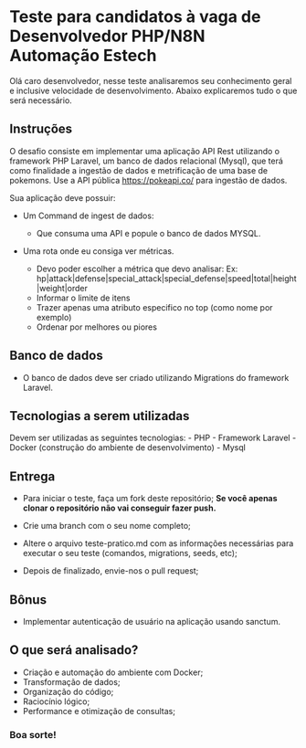 #  Teste para candidatos à vaga de Desenvolvedor PHP/N8N Automação Estech

Olá caro desenvolvedor, nesse teste analisaremos seu conhecimento geral e inclusive velocidade de desenvolvimento. Abaixo explicaremos tudo o que será necessário.

##  Instruções

O desafio consiste em implementar uma aplicação API Rest utilizando o framework PHP Laravel, um banco de dados relacional (Mysql), que terá como finalidade a ingestão de dados e metrificação de uma base de pokemons.
Use a API pública https://pokeapi.co/ para ingestão de dados.

Sua aplicação deve possuir:

- Um Command de ingest de dados:
	- Que consuma uma API e popule o banco de dados MYSQL.  	

- Uma rota onde eu consiga ver métricas.
	- Devo poder escolher a métrica que devo analisar: Ex: hp|attack|defense|special_attack|special_defense|speed|total|height|weight|order
	- Informar o limite de itens
	- Trazer apenas uma atributo especifico no top (como nome por exemplo)
  	- Ordenar por melhores ou piores
   
##  Banco de dados

- O banco de dados deve ser criado utilizando Migrations do framework Laravel.

##  Tecnologias a serem utilizadas

Devem ser utilizadas as seguintes tecnologias:
	- PHP
	- Framework Laravel
	- Docker (construção do ambiente de desenvolvimento)
	- Mysql

##  Entrega

- Para iniciar o teste, faça um fork deste repositório; **Se você apenas clonar o repositório não vai conseguir fazer push.**

- Crie uma branch com o seu nome completo;
- Altere o arquivo teste-pratico.md com as informações necessárias para executar o seu teste (comandos, migrations, seeds, etc);

- Depois de finalizado, envie-nos o pull request;

##  Bônus

- Implementar autenticação de usuário na aplicação usando sanctum.

##  O que será analisado?

- Criação e automação do ambiente com Docker;
- Transformação de dados;
- Organização do código;
- Raciocínio lógico;
- Performance e otimização de consultas;

###  Boa sorte!

